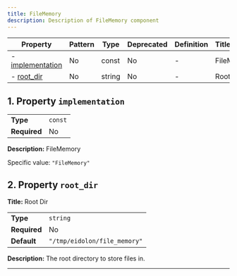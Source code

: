 ```yaml
---
title: FileMemory
description: Description of FileMemory component
---
```


| Property                             | Pattern | Type   | Deprecated | Definition | Title/Description |
| ------------------------------------ | ------- | ------ | ---------- | ---------- | ----------------- |
| - [implementation](#implementation ) | No      | const  | No         | -          | FileMemory        |
| - [root_dir](#root_dir )             | No      | string | No         | -          | Root Dir          |

## <a name="implementation"></a>1. Property `implementation`

|              |         |
| ------------ | ------- |
| **Type**     | `const` |
| **Required** | No      |

**Description:** FileMemory

Specific value: `"FileMemory"`

## <a name="root_dir"></a>2. Property `root_dir`

**Title:** Root Dir

|              |                              |
| ------------ | ---------------------------- |
| **Type**     | `string`                     |
| **Required** | No                           |
| **Default**  | `"/tmp/eidolon/file_memory"` |

**Description:** The root directory to store files in.

----------------------------------------------------------------------------------------------------------------------------
